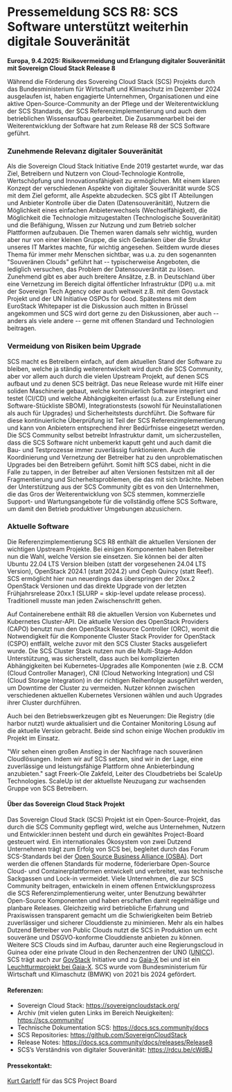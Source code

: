 # Pressemeldung SCS R8: SCS Software unterstützt weiterhin digitale Souveränität

**Europa, 9.4.2025: Risikovermeidung und Erlangung digitaler Souveränität mit Sovereign Cloud Stack Release 8**

Während die Förderung des Sovereing Cloud Stack (SCS) Projekts durch das Bundesministerium für Wirtschaft und Klimaschutz im Dezember 2024 ausgelaufen ist, haben engagierte Unternehmen, Organisationen und eine aktive Open-Source-Community an der Pflege und der Weiterentwicklung der SCS Standards, der SCS Referenzimplementierung und auch dem betrieblichen Wissensaufbau gearbeitet. Die Zusammenarbeit bei der Weiterentwicklung der Software hat zum Release R8 der SCS Software geführt.

### Zunehmende Relevanz digitaler Souveränität

Als die Sovereign Cloud Stack Initiative Ende 2019 gestartet wurde, war das Ziel, Betreibern und Nutzern von Cloud-Technologie Kontrolle, Wertschöpfung und Innovationsfähigkeit zu ermöglichen. Mit einem klaren Konzept der verschiedenen Aspekte von digitaler Souveränität wurde SCS mit dem Ziel geformt, alle Aspekte abzudecken. SCS gibt IT Abteilungen und Anbieter Kontrolle über die Daten (Datensouveränität), Nutzern die Möglichkeit eines einfachen Anbieterwechsels (Wechselfähigkeit), die Möglichkeit die Technologie mitzugestalten (Technologische Souveränität) und die Befähigung, Wissen zur Nutzung und zum Betrieb solcher Plattformen aufzubauen. Die Themen waren damals sehr wichtig, wurden aber nur von einer kleinen Gruppe, die sich Gedanken über die Struktur unseres IT Marktes machte, für wichtig angesehen. Seitdem wurde dieses Thema für immer mehr Menschen sichtbar, was u.a. zu den sogenannten "Souveränen Clouds" geführt hat -- typischerweise Angeboten, die lediglich versuchen, das Problem der Datensouveränität zu lösen. Zunehmend gibt es aber auch breitere Ansätze, z.B. in Deutschland über eine Vernetzung im Bereich digital öffentlicher Infrastruktur (DPI) u.a. mit der Sovereign Tech Agency oder auch weltweit z.B. mit dem Govstack Projekt und der UN Initiative OSPOs for Good. Spätestens mit dem EuroStack Whitepaper ist die Diskussion auch mitten in Brüssel angekommen und SCS wird dort gerne zu den Diskussionen, aber auch -- anders als viele andere -- gerne mit offenen Standard und Technologien beitragen.

### Vermeidung von Risiken beim Upgrade

SCS macht es Betreibern einfach, auf dem aktuellen Stand der Software zu bleiben, welche ja ständig weiterentwickelt wird durch die SCS Community, aber vor allem auch durch die vielen Upstream Projekt, auf denen SCS aufbaut und zu denen SCS beiträgt. Das neue Release wurde mit Hilfe einer soliden Maschinerie gebaut, welche kontinuierlich Software integriert und testet (CI/CD) und welche Abhängigkeiten erfasst (u.a. zur Erstellung einer Software-Stückliste SBOM), Integrationstests (sowohl für Neuinstallationen als auch für Upgrades) und Sicherheitstests durchführt. Die Software für diese kontinuierliche Überprüfung ist Teil der SCS Referenzimplementierung und kann von Anbietern entsprechend ihrer Bedürfnisse eingesetzt werden. Die SCS  Community selbst betreibt Infrastruktur damit, um sicherzustellen, dass die SCS Software nicht unbemerkt kaputt geht und auch damit die Bau- und Testprozesse immer zuverlässig funktionieren. Auch die Koordinierung und Vernetzung der Betreiber hat zu den unproblematischen Upgrades bei den Betreibern geführt. Somit hilft SCS dabei, nicht in die Falle zu tappen, in der Betreiber auf alten Versionen festsitzen mit all der Fragmentierung und Sicherheitsproblemen, die das mit sich brächte. Neben der Unterstützung aus der SCS Community gibt es von den Unternehmen, die das Gros der Weiterentwicklung von SCS stemmen, kommerzielle Support- und Wartungsangebote für die vollständig offene SCS Software, um damit den Betrieb produktiver Umgebungen abzusichern.

### Aktuelle Software

Die Referenzimplementierung SCS R8 enthält die aktuellen Versionen der wichtigen Upstream Projekte. Bei einigen Komponenten haben Betreiber nun die Wahl, welche Version sie einsetzen. Sie können bei der alten Ubuntu 22.04 LTS Version bleiben (statt der vorgesehenen 24.04 LTS Version), OpenStack 2024.1 (statt 2024.2) und Ceph Quincy (statt Reef). SCS ermöglicht hier nun neuerdings das überspringen der 20xx.2 OpenStack Versionen und das direkte Upgrade von der letzten Frühjahrsrelease 20xx.1 (SLURP = skip-level update release process). Traditionell musste man jeden Zwischenschritt gehen.

Auf Containerebene enthält R8 die aktuellen Version von Kubernetes und Kubernetes Cluster-API. Die aktuelle Version des OpenStack Providers (CAPO) benutzt nun den OpenStack Resource Controller (ORC), womit die Notwendigkeit für die Komponente Cluster Stack Provider for OpenStack (CSPO) entfällt, welche zuvor mit den SCS Cluster Stacks ausgeliefert wurde. Die SCS Cluster Stack nutzen nun die Multi-Stage-Addon Unterstützung, was sicherstellt, dass auch bei komplizierten Abhängigkeiten bei Kubernetes-Upgrades alle Komponenten (wie z.B. CCM (Cloud Controller Manager), CNI (Cloud Networking Integration) und CSI (Cloud Storage Integration) in der richtigen Reihenfolge ausgeführt werden, um Downtime der Cluster zu vermeiden. Nutzer können zwischen verschiedenen aktuellen Kubernetes Versionen wählen und auch Upgrades ihrer Cluster durchführen.

Auch bei den Betriebswerkzeugen gibt es Neuerungen: Die Registry (die harbor nutzt) wurde aktualisiert und die Container Monitoring Lösung auf die aktuelle Version gebracht. Beide sind schon einige Wochen produktiv im Projekt im Einsatz.

"Wir sehen einen großen Anstieg in der Nachfrage nach souveränen Cloudlösungen. Indem wir auf SCS setzen, sind wir in der Lage, eine zuverlässige und leistungsfähige Plattform ohne Anbieterbindung anzubieten." sagt Freerk-Ole Zakfeld, Leiter des Cloudbetriebs bei ScaleUp Technologies. ScaleUp ist der aktuellste Neuzugang zur wachsenden Gruppe von SCS Betreibern.

#### Über das Sovereign Cloud Stack Projekt

Das Sovereign Cloud Stack (SCS) Projekt ist ein Open-Source-Projekt, das durch die SCS Community gepflegt wird, welche aus Unternehmen, Nutzern und Entwickler:innen besteht und durch ein gewähltes Project-Board gesteuert wird. Ein internationales Ökosystem von zwei Dutzend Unternehmen trägt zum Erfolg von SCS bei, begleitet durch das Forum SCS-Standards bei der [Open Source Business Alliance (OSBA)](https://osb-alliance.de/). Dort werden die offenen Standards für moderne, föderierbare Open-Source Cloud- und Containerplattformen entwickelt und verbreitet, was technische Sackgassen und Lock-in vermeidet. Viele Unternehmen, die zur SCS Community beitragen, entwickeln in einem offenen Entwicklungsprozess die SCS Referenzimplementierung weiter, unter Benutzung bewährter Open-Source Komponenten und haben erschaffen damit regelmäßige und planbare Releases. Gleichzeitig wird betriebliche Erfahrung und Praxiswissen transparent gemacht um die Schwierigkeiten beim Betrieb zuverlässiger und sicherer Clouddienste zu minimieren. Mehr als ein halbes Dutzend Betreiber von Public Clouds nutzt die SCS in Produktion um echt souveräne und DSGVO-konforme Clouddienste anbieten zu können. Weitere SCS Clouds sind im Aufbau, darunter auch eine Regierungscloud in Guinea oder eine private Cloud in den Rechenzentren der UNO ([UNICC](https://www.unicc.org/)). SCS trägt auch zur [GovStack](https://www.govstack.global/) Initiative und zu [Gaia-X](https://gaia-x.eu/) bei und ist ein [Leuchtturmprojekt bei Gaia-X](https://gaia-x.eu/community/lighthouse-projects/). SCS wurde vom Bundesministerium für Wirtschaft und Klimaschutz (BMWK) von 2021 bis 2024 gefördert.

#### Referenzen:

- Sovereign Cloud Stack: https://sovereigncloudstack.org/
- Archiv (mit vielen guten Links im Bereich Neuigkeiten): https://scs.community/
- Technische Dokumentation SCS: https://docs.scs.community/docs
- SCS Repositories: https://github.com/SovereignCloudStack
- Release Notes: https://docs.scs.community/docs/releases/Release8
- SCS’s Verständnis von digitaler Souveränität: https://rdcu.be/cWdBJ

#### Pressekontakt:
[Kurt Garloff](mailto:scs@garloff.de) für das SCS Project Board
